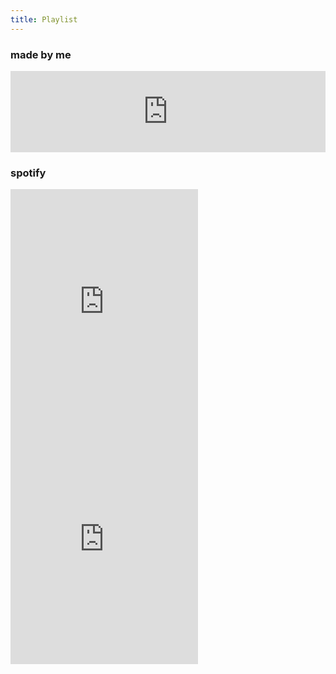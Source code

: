 ```yaml
---
title: Playlist
---
```


<h3> made by me </h3>

<iframe width="100%" height="130" scrolling="no" frameborder="no" allow="autoplay" src="https://w.soundcloud.com/player/?url=https%3A//api.soundcloud.com/tracks/796740046&color=%23ff5500&auto_play=false&hide_related=false&show_comments=true&show_user=true&show_reposts=false&show_teaser=true"></iframe><div style="font-size: 10px; color: #cccccc;line-break: anywhere;word-break: normal;overflow: hidden;white-space: nowrap;text-overflow: ellipsis; font-family: Interstate,Lucida Grande,Lucida Sans Unicode,Lucida Sans,Garuda,Verdana,Tahoma,sans-serif;font-weight: 100;"></div>

<h3>spotify</h3>

<iframe src="https://open.spotify.com/embed/playlist/37i9dQZEVXcJswvwD5wI9D" width="300" height="380" frameborder="0" allowtransparency="true" allow="encrypted-media"></iframe>

<iframe src="https://open.spotify.com/embed/playlist/5q3JemoBsW6KmhA3UUeaKd" width="300" height="380" frameborder="0" allowtransparency="true" allow="encrypted-media"></iframe>